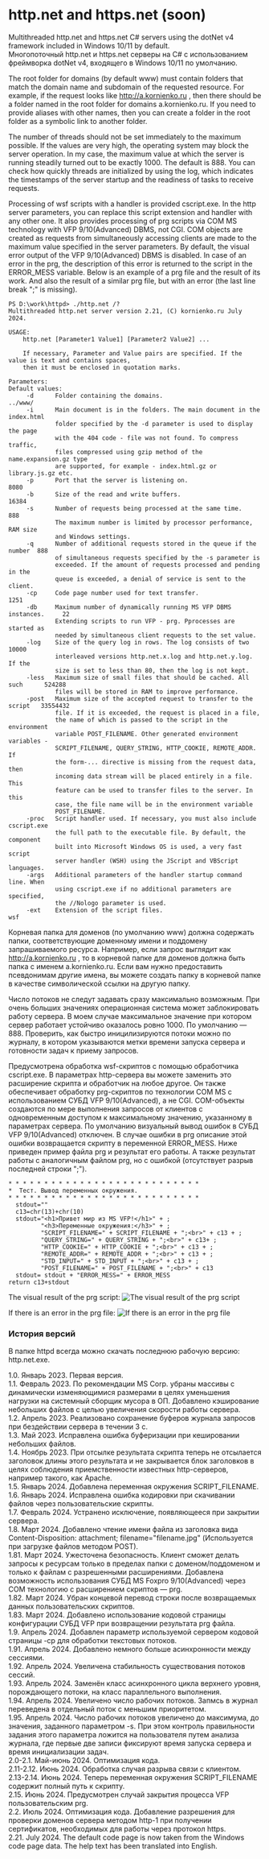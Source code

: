 # http.net and https.net (soon)
Multithreaded http.net and https.net C# servers using the dotNet v4 framework included in Windows 10/11 by default.  
Многопоточный http.net и https.net серверы на C# с использованием фреймворка dotNet v4, входящего в Windows 10/11 по умолчанию.  

The root folder for domains (by default www) must contain folders that match the domain name and subdomain of the requested resource. For example, if the request looks like http://a.kornienko.ru , then there should be a folder named in the root folder for domains a.kornienko.ru. If you need to provide aliases with other names, then you can create a folder in the root folder as a symbolic link to another folder.  

The number of threads should not be set immediately to the maximum possible. If the values are very high, the operating system may block the server operation. In my case, the maximum value at which the server is running steadily turned out to be exactly 1000. The default is 888. You can check how quickly threads are initialized by using the log, which indicates the timestamps of the server startup and the readiness of tasks to receive requests.  

Processing of wsf scripts with a handler is provided cscript.exe. In the http server parameters, you can replace this script extension and handler with any other one. It also provides processing of prg scripts via COM MS technology with VFP 9/10(Advanced) DBMS, not CGI. COM objects are created as requests from simultaneously accessing clients are made to the maximum value specified in the server parameters. By default, the visual error output of the VFP 9/10(Advanced) DBMS is disabled. In case of an error in the prg, the description of this error is returned to the script in the ERROR_MESS variable. Below is an example of a prg file and the result of its work. And also the result of a similar prg file, but with an error (the last line break ";" is missing).
```
PS D:\work\httpd> ./http.net /?
Multithreaded http.net server version 2.21, (C) kornienko.ru July 2024.

USAGE:
    http.net [Parameter1 Value1] [Parameter2 Value2] ...

    If necessary, Parameter and Value pairs are specified. If the value is text and contains spaces,
    then it must be enclosed in quotation marks.

Parameters:                                                                Default values:
     -d      Folder containing the domains.                                   ../www/
     -i      Main document is in the folders. The main document in the        index.html
             folder specified by the -d parameter is used to display the page
             with the 404 code - file was not found. To compress traffic,
             files compressed using gzip method of the name.expansion.gz type
             are supported, for example - index.html.gz or library.js.gz etc.
     -p      Port that the server is listening on.                            8080
     -b      Size of the read and write buffers.                              16384
     -s      Number of requests being processed at the same time.             888
             The maximum number is limited by processor performance, RAM size
             and Windows settings.
     -q      Number of additional requests stored in the queue if the number  888
             of simultaneous requests specified by the -s parameter is
             exceeded. If the amount of requests processed and pending in the
             queue is exceeded, a denial of service is sent to the client.
     -cp     Code page number used for text transfer.                         1251
     -db     Maximum number of dynamically running MS VFP DBMS instances.     22
             Extending scripts to run VFP - prg. Pprocesses are started as
             needed by simultaneous client requests to the set value.
     -log    Size of the query log in rows. The log consists of two           10000
             interleaved versions http.net.x.log and http.net.y.log. If the
             size is set to less than 80, then the log is not kept.
     -less   Maximum size of small files that should be cached. All such      524288
             files will be stored in RAM to improve performance.
     -post   Maximum size of the accepted request to transfer to the script   33554432
             file. If it is exceeded, the request is placed in a file,
             the name of which is passed to the script in the environment
             variable POST_FILENAME. Other generated environment variables -
             SCRIPT_FILENAME, QUERY_STRING, HTTP_COOKIE, REMOTE_ADDR. If
             the form-... directive is missing from the request data, then
             incoming data stream will be placed entirely in a file. This
             feature can be used to transfer files to the server. In this
             case, the file name will be in the environment variable
             POST_FILENAME.
     -proc   Script handler used. If necessary, you must also include         cscript.exe
             the full path to the executable file. By default, the component
             built into Microsoft Windows OS is used, a very fast script
             server handler (WSH) using the JScript and VBScript languages.
     -args   Additional parameters of the handler startup command line. When
             using cscript.exe if no additional parameters are specified,
             the //Nologo parameter is used.
     -ext    Extension of the script files.                                   wsf
```
Корневая папка для доменов (по умолчанию www) должна содержать папки, соответствующие доменному имени и поддомену запрашиваемого ресурса. Например, если запрос выглядит как http://a.kornienko.ru , то в корневой папке для доменов должна быть папка с именем a.kornienko.ru. Если вам нужно предоставить псевдонимам другие имена, вы можете создать папку в корневой папке в качестве символической ссылки на другую папку.  

Число потоков не следут задавать сразу максимально возможным. При очень больших значениях операционная система может заблокировать работу сервера. В моем случае максимальное значение при котором сервер работает устойчиво оказалось ровно 1000. По умолчанию — 888. Проверить, как быстро иницилизируются потоки можно по журналу, в котором указываются метки времени запуска сервера и готовности задач к приему запросов.  

Предусмотрена обработка wsf-скриптов с помощью обработчика cscript.exe. В параметрах http-сервера вы можете заменить это расширение скрипта и обработчик на любое другое. Он также обеспечивает обработку prg-скриптов по технологии COM MS с использованием СУБД VFP 9/10(Advanced), а не CGI. COM-объекты создаются по мере выполнения запросов от клиентов с одновременным доступом к максимальному значению, указанному в параметрах сервера. По умолчанию визуальный вывод ошибок в СУБД VFP 9/10(Advanced) отключен. В случае ошибки в prg описание этой ошибки возвращается скрипту в переменной ERROR_MESS. Ниже приведен пример файла prg и результат его работы. А также результат работы с аналогичным файлом prg, но с ошибкой (отсутствует разрыв последней строки ";").
```
* * * * * * * * * * * * * * * * * * * * * * * * * * * 
*  Тест. Вывод переменных окружения.
* * * * * * * * * * * * * * * * * * * * * * * * * * * 
  stdout=""
  c13=chr(13)+chr(10)
  stdout="<h1>Привет мир из MS VFP!</h1>" + ;
         "<h3>Переменные окружения:</h3>" + ;
         "SCRIPT_FILENAME=" + SCRIPT_FILENAME + ";<br>" + c13 + ;
         "QUERY_STRING=" + QUERY_STRING + ";<br>" + c13+ ;
         "HTTP_COOKIE=" + HTTP_COOKIE + ";<br>" + c13 + ;
         "REMOTE_ADDR=" + REMOTE_ADDR + ";<br>" + c13 + ;
         "STD_INPUT=" + STD_INPUT + ";<br>" + c13 + ;
         "POST_FILENAME=" + POST_FILENAME + ";<br>" + c13
  stdout= stdout + "ERROR_MESS=" + ERROR_MESS
return c13+stdout
```
The visual result of the prg script:
![The visual result of the prg script](screenShots/2024-03-21.png)

If there is an error in the prg file:
![If there is an error in the prg file](screenShots/if-error-in-prg-file.png)
### История версий
В папке httpd всегда можно скачать последнюю рабочую версию: http.net.exe.  
  
1.0. Январь 2023. Первая версия.  
1.1. Февраль 2023. По рекомендации MS Corp. убраны массивы с динамически изменяющимися размерами в целях уменьшения нагрузки на системный сборщик мусора в ОП. Добавлено кэширование небольших файлов с целью увеличения скорости работы сервера.  
1.2. Апрель 2023. Реализовано сохранение буферов журнала запросов при бездействии сервера в течении 3 с.  
1.3. Май 2023. Исправлена ошибка буферизации при кешировании небольших файлов.  
1.4. Ноябрь 2023. При отсылке результата скрипта теперь не отсылается заголовок длины этого результата и не закрывается блок заголовков в целях соблюдения приемственности известных http-серверов, например такого, как Apache.  
1.5. Январь 2024. Добавлена переменная окружения SCRIPT_FILENAME.  
1.6. Январь 2024. Исправлена ошибка кодировки при скачивании файлов через пользовательские скрипты.  
1.7. Февраль 2024. Устранено исключение, появляющееся при закрытии сервера.  
1.8. Март 2024. Добавлено чтение имени файла из заголовка вида Content-Disposition: attachment; filename="filename.jpg" (Используется при загрузке файлов методом POST).  
1.81. Март 2024. Ужесточена безопасность. Клиент сможет делать запросы к ресурсам только в пределах папки с доменом/поддоменом и только к файлам с разрешенными расширениями. Добавлена возможность использования СУБД MS Foxpro 9/10(Advanced) через COM технологию с расширением скриптов — prg.  
1.82. Март 2024. Убран концевой перевод строки после возвращаемых данных пользовательских скриптов.  
1.83. Март 2024. Добавлено использование кодовой страницы конфигурации СУБД VFP при возвращении результата prg файла.  
1.9. Апрель 2024. Добавлен параметр используемой сервером кодовой страницы -cp для обработки текстовых потоков.  
1.91. Апрель 2024. Добавлено немного больше асинхронности между сессиями.  
1.92. Апрель 2024. Увеличена стабильность существования потоков сессий.  
1.93. Апрель 2024. Заменён класс асинхронного цикла верхнего уровня, порождающего потоки, на класс параллельного выполнения.  
1.94. Апрель 2024. Увеличено число рабочих потоков. Запмсь в журнал переведена в отдельный поток с меньшим приоритетом.   
1.95. Апрель 2024. Число рабочих потоков увеличено до максимума, до значения, заданного параметром -s. При этом контроль правильности задания этого параметра ложится на пользователя путем анализа журнала, где первые две записи фиксируют время запуска сервера и время инициализации задач.  
2.0-2.1. Май-июнь 2024. Оптимизация кода.  
2.11-2.12. Июнь 2024. Обработка случая разрыва связи с клиентом.  
2.13-2.14. Июнь 2024. Теперь переменная окружения SCRIPT_FILENAME содержит полный путь к скрипту.  
2.15. Июнь 2024. Предусмотрен случай закрытия процесса VFP пользовательским prg.  
2.2. Июль 2024. Оптимизация кода. Добавление разрешения для проверки доменов сервера методом http-1 при получении сертификатов, необходимых для работы через протокол https.   
2.21. July 2024. The default code page is now taken from the Windows code page data. The help text has been translated into English.  
